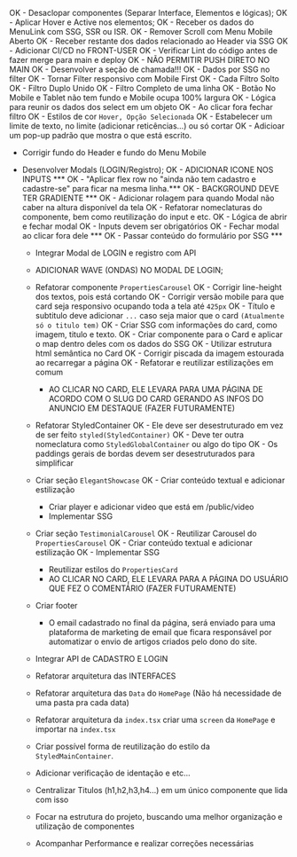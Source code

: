 <!-- A FAZER -->
OK - Desaclopar componentes (Separar Interface, Elementos e lógicas);
OK - Aplicar Hover e Active nos elementos;
OK - Receber os dados do MenuLink com SSG, SSR ou ISR.
OK - Remover Scroll com Menu Mobile Aberto
OK - Receber restante dos dados relacionado ao Header via SSG
OK - Adicionar CI/CD no FRONT-USER 
OK - Verificar Lint do código antes de fazer merge para main e deploy
OK - NÃO PERMITIR PUSH DIRETO NO MAIN
OK - Desenvolver a seção de chamada!!! 
  OK - Dados por SSG no filter
  OK - Tornar Filter responsivo com Mobile First
  OK - Cada Filtro Solto
  OK - Filtro Duplo Unido
  OK - Filtro Completo de uma linha
  OK - Botão No Mobile e Tablet não tem fundo e Mobile ocupa 100% largura
  OK - Lógica para reunir os dados dos select em um objeto
  OK - Ao clicar fora fechar filtro
  OK - Estilos de cor `Hover, Opção Selecionada`
  OK - Estabelecer um limite de texto, no limite (adicionar reticências...) ou só cortar
  OK - Adicioar um pop-up padrão que mostra o que está escrito.

  * Corrigir fundo do Header e fundo do Menu Mobile


  * Desenvolver Modals (LOGIN/Registro);
      OK - ADICIONAR ICONE NOS INPUTS ***
      OK - "Aplicar flex row no "ainda não tem cadastro e cadastre-se" para ficar na mesma linha.***
      OK - BACKGROUND DEVE TER GRADIENTE ***
      OK - Adicionar rolagem para quando Modal não caber na altura disponível da tela
      OK - Refatorar nomeclaturas do componente, bem como reutilização do input e etc.
      OK - Lógica de abrir e fechar modal
      OK - Inputs devem ser obrigatórios
      OK - Fechar modal ao clicar fora dele ***
      OK - Passar conteúdo do formulário por SSG ***
      - Integrar Modal de LOGIN e registro com API
      - ADICIONAR WAVE (ONDAS) NO MODAL DE LOGIN;










      - Refatorar componente `PropertiesCarousel`
        OK - Corrigir line-height dos textos, pois está cortando
        OK - Corrigir versão mobile para que card seja responsivo ocupando toda a tela até `425px`
        OK - Título e subtitulo deve adicionar `...` caso seja maior que o card `(Atualmente só o titulo tem)`
        OK - Criar SSG com informações do card, como imagem, titulo e texto.
        OK - Criar componente para o Card e aplicar o map dentro deles com os dados do SSG
        OK - Utilizar estrutura html semântica no Card
        OK - Corrigir piscada da imagem estourada ao recarregar a página
        OK - Refatorar e reutilizar estilizações em comum

        - AO CLICAR NO CARD, ELE LEVARA PARA UMA PÁGINA DE ACORDO COM O SLUG DO CARD GERANDO AS INFOS 
        DO ANUNCIO EM DESTAQUE (FAZER FUTURAMENTE)
        

      * Refatorar StyledContainer
        OK - Ele deve ser desestruturado em vez de ser feito `styled(StyledContainer)`
        OK - Deve ter outra nomeclatura como `StyledGlobalContainer` ou algo do tipo
        OK - Os paddings gerais de bordas devem ser desestruturados para simplificar



        
      * Criar seção `ElegantShowcase`
        OK - Criar conteúdo textual e adicionar estilização
        - Criar player e adicionar video que está em /public/video
        - Implementar SSG


      * Criar seção `TestimonialCarousel`
        OK - Reutilizar Carousel do `PropertiesCarousel`
        OK - Criar conteúdo textual e adicionar estilização
        OK - Implementar SSG
        - Reutilizar estilos do `PropertiesCard`
        - AO CLICAR NO CARD, ELE LEVARA PARA A PÁGINA DO USUÁRIO QUE FEZ O COMENTÁRIO (FAZER FUTURAMENTE)

      * Criar footer
        - O email cadastrado no final da página, será enviado para uma plataforma de marketing de email
      que ficara responsável por automatizar o envio de artigos criados pelo dono do site.


      * Integrar API de CADASTRO E LOGIN


      * Refatorar arquitetura das INTERFACES
      * Refatorar arquitetura das `Data` do `HomePage` (Não há necessidade de uma pasta pra cada data)
      * Refatorar arquitetura da `index.tsx` criar uma `screen` da `HomePage` e importar na `index.tsx`
      * Criar possível forma de reutilização do estilo da `StyledMainContainer`.


      * Adicionar verificação de identação e etc...
      * Centralizar Titulos (h1,h2,h3,h4...) em um único componente que lida com isso
      * Focar na estrutura do projeto, buscando uma melhor organização e utilização de componentes
      * Acompanhar Performance e realizar correções necessárias